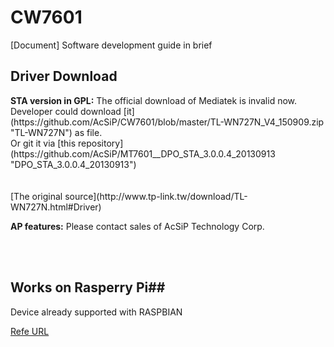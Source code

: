 # CW7601
[Document] Software development guide in brief


<h2> Driver Download </h2>
  <B>STA version in GPL:</B>
    The official download of Mediatek is invalid now.<BR>
    Developer could download [it](https://github.com/AcSiP/CW7601/blob/master/TL-WN727N_V4_150909.zip "TL-WN727N") as file.<BR>
    Or git it via [this repository](https://github.com/AcSiP/MT7601__DPO_STA_3.0.0.4_20130913 "DPO_STA_3.0.0.4_20130913")<BR>
    <BR>
    <BR>
    [The original source](http://www.tp-link.tw/download/TL-WN727N.html#Driver) <BR>


  <B>AP features:</B>
	  Please contact sales of AcSiP Technology Corp.

<BR><BR>
## Works on Rasperry Pi##
  Device already supported with RASPBIAN
  
  [Refe URL](https://github.com/AcSiP/CW7601/blob/master/Read_Me/For_Rasperry_Pi.md)

